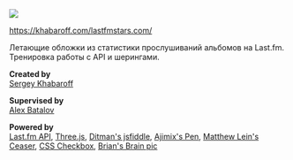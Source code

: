 <img src="https://khabaroff.com/wp-content/uploads/2017/04/last-share.jpg">

https://khabaroff.com/lastfmstars.com/

<p>Летающие обложки из статистики прослушиваний альбомов на Last.fm. Тренировка работы с API и шерингами.</p>

<p><strong>Created by</strong><br/><a target="_blank" href="http://www.facebook.com/khabaroff">Sergey Khabaroff</a></p>

<p><strong>Supervised by</strong><br/><a target="_blank" href="http://tagart.ru/">Alex Batalov</a></p>

<p><strong>Powered by</strong><br/><a target="_blank" href="www.last.fm/api">Last.fm API</a>,
<a target="_blank" href="http://threejs.org/examples/#css3d_youtube">Three.js</a>,
<a target="_blank" href="http://jsfiddle.net/ditman/8Ffrw/">Ditman's jsfiddle</a>,
<a target="_blank" href="http://codepen.io/ajimix/pen/plfsb">Ajimix's Pen</a>,
<a target="_blank" href="http://matthewlein.com/ceaser/">Matthew Lein's Ceaser</a>,
<a target="_blank" href="http://www.csscheckbox.com/">CSS Checkbox</a>,
<a target="_blank" href="http://en.wikipedia.org/wiki/Brian%27s_Brain">Brian's Brain pic</a></p>
